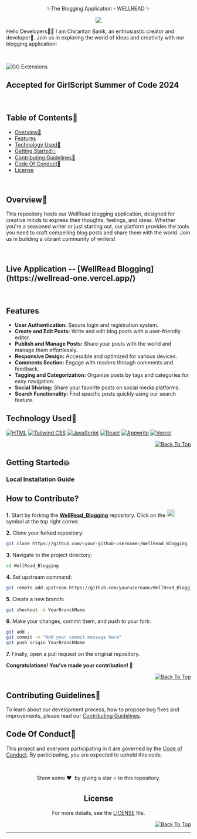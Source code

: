 <p align="center">✨The Blogging Application - WELLREAD ✨</p>

<p align="center">
   
<center>
<img  src="https://readme-typing-svg.herokuapp.com?color=45ffaa&size=40&width=900&height=80&lines=Welcome-to-WellRead!"/>
</center>
<p>Hello Developers👩‍💻 I am Chirantan Banik, an enthusiastic creator and developer🚀. Join us in exploring the world of ideas and creativity with our blogging application!</p>
<br>


<div id="top"></div>

![GG Extensions](https://github.com/Sulagna-Dutta-Roy/GGExtensions/assets/72568715/f6bab92e-c4c3-40d1-ae8f-01ed9ab84be6)

## Accepted for GirlScript Summer of Code 2024
<br>


<h2>Table of Contents🧾</h2>

- [Overview📌](#overview)
- [Features](#features)
- [Technology Used🚀](#technology-used)
- [Getting Started💥](#getting-started)
- [Contributing Guidelines📑](#contributing-guidelines)
- [Code Of Conduct📑](#code-of-conduct)
- [License](#license)
<br>

<h2>Overview📌</h2>
<p>This repository hosts our WellRead blogging application, designed for creative minds to express their thoughts, feelings, and ideas. Whether you're a seasoned writer or just starting out, our platform provides the tools you need to craft compelling blog posts and share them with the world. Join us in building a vibrant community of writers!</p>
<br>
<h2>Live Application -- [WellRead Blogging](https://wellread-one.vercel.app/)</h2>
<br>
<h2>Features</h2>

- **User Authentication:** Secure login and registration system.
- **Create and Edit Posts:** Write and edit blog posts with a user-friendly editor.
- **Publish and Manage Posts:** Share your posts with the world and manage them effortlessly.
- **Responsive Design:** Accessible and optimized for various devices.
- **Comments Section:** Engage with readers through comments and feedback.
- **Tagging and Categorization:** Organize posts by tags and categories for easy navigation.
- **Social Sharing:** Share your favorite posts on social media platforms.
- **Search Functionality:** Find specific posts quickly using our search feature.

<h2>Technology Used🚀</h2>

<p>
  <a href="https://developer.mozilla.org/en-US/docs/Web/HTML"> <img src="https://img.icons8.com/color/70/000000/html-5--v1.png" alt="HTML" /></a>
  <a href="https://tailwindcss.com/"> <img src="https://img.icons8.com/?size=70&id=4PiNHtUJVbLs&format=png&color=000000" alt="Tailwind CSS" /></a>
   <a href="https://developer.mozilla.org/en-US/docs/Web/JavaScript"> <img src="https://img.icons8.com/?size=70&id=PXTY4q2Sq2lG&format=png&color=000000" alt="JavaScript" /></a>
   <a href="https://reactjs.org/"> <img src="https://img.icons8.com/color/70/000000/react-native.png" alt="React" /></a>
   <a href="https://appwrite.io/"> <img src="https://img.icons8.com/?size=70&id=114118&format=png&color=F25081" alt="Appwrite" /></a>
   <a href="https://vercel.com/"> <img src="https://img.icons8.com/?size=70&id=98464&format=png&color=000000" alt="Vercel" /></a>
</p>
<p align="right"><a href="#top"><img src="https://img.shields.io/badge/Back%20To%20Top-Blue?style=plastic" alt="Back To Top"></a></p>

<h2>Getting Started💥</h2>

<h3>Local Installation Guide</h3>



## How to Contribute?

**1.** Start by forking the [**WellRead_Blogging**](https://github.com/yourusername/WellRead_Blogging) repository. Click on the <a href="https://github.com/yourusername/WellRead_Blogging/fork"><img src="https://i.imgur.com/G4z1kEe.png" height="21" width="21"></a> symbol at the top right corner.

**2.** Clone your forked repository:

```bash
git clone https://github.com/<your-github-username>/WellRead_Blogging
```

**3.** Navigate to the project directory:

```bash
cd WellRead_Blogging
```

**4.** Set upstream command:

```bash
git remote add upstream https://github.com/yourusername/WellRead_Blogging
```

**5.** Create a new branch:

```bash
git checkout -b YourBranchName
```

**6.** Make your changes, commit them, and push to your fork:

```bash
git add .
git commit -m "Add your commit message here"
git push origin YourBranchName
```

**7.** Finally, open a pull request on the original repository.

 **Congratulations! You've made your contribution! 🎉**
<p align="right"><a href="#top"><img src="https://img.shields.io/badge/Back%20To%20Top-Blue?style=plastic" alt="Back To Top"></a></p>

<h2>Contributing Guidelines📑</h2>

To learn about our development process, how to propose bug fixes and improvements, please read our [Contributing Guidelines](https://github.com/chirantanbanik/Wellread/blob/docs/CONTRIBUTING.MD).

<h2>Code Of Conduct📑</h2>

This project and everyone participating in it are governed by the [Code of Conduct](https://github.com/chirantanbanik/Wellread/blob/docs/CODE_OF_CONDUCT.md). By participating, you are expected to uphold this code.

</br>
<p align = "center">
Show some ❤️&nbsp; by giving a star ⭐ to this repository.
</p>

<div align="center">

## License 
For more details, see the [LICENSE](https://github.com/chirantanbanik/Wellread/blob/docs/LICENSE) file.
<p align="right"><a href="#top"><img src="https://img.shields.io/badge/Back%20To%20Top-Blue?style=plastic" alt="Back To Top"></a></p>

---

